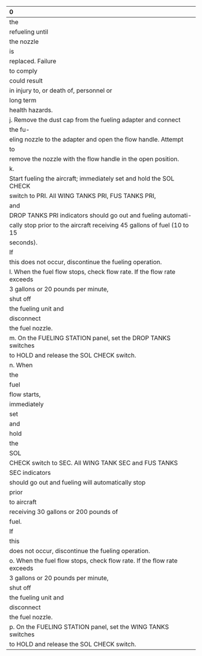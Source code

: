 | 0                                                                       |
|:------------------------------------------------------------------------|
| the                                                                     |
| refueling until                                                         |
| the nozzle                                                              |
| is                                                                      |
| replaced. Failure                                                       |
| to comply                                                               |
| could result                                                            |
| in injury to, or death of, personnel or                                 |
| long term                                                               |
| health hazards.                                                         |
| j. Remove the dust cap from the fueling adapter and connect             |
| the fu-                                                                 |
| eling nozzle to the adapter and open the flow handle. Attempt           |
| to                                                                      |
| remove the nozzle with the flow handle in the open position.            |
| k.                                                                      |
| Start fueling the aircraft; immediately set and hold the SOL CHECK      |
| switch to PRI. All WING TANKS PRI, FUS TANKS PRI,                       |
| and                                                                     |
| DROP TANKS PRI indicators should go out and fueling automati-           |
| cally stop prior to the aircraft receiving 45 gallons of fuel (10 to 15 |
| seconds).                                                               |
| If                                                                      |
| this does not occur, discontinue the fueling operation.                 |
| l. When the fuel flow stops, check flow rate. If the flow rate exceeds  |
| 3 gallons or 20 pounds per minute,                                      |
| shut off                                                                |
| the fueling unit and                                                    |
| disconnect                                                              |
| the fuel nozzle.                                                        |
| m. On the FUELING STATION panel, set the DROP TANKS switches            |
| to HOLD and release the SOL CHECK switch.                               |
| n. When                                                                 |
| the                                                                     |
| fuel                                                                    |
| flow starts,                                                            |
| immediately                                                             |
| set                                                                     |
| and                                                                     |
| hold                                                                    |
| the                                                                     |
| SOL                                                                     |
| CHECK switch to SEC. All WING TANK SEC and FUS TANKS                    |
| SEC indicators                                                          |
| should go out and fueling will automatically stop                       |
| prior                                                                   |
| to aircraft                                                             |
| receiving 30 gallons or 200 pounds of                                   |
| fuel.                                                                   |
| If                                                                      |
| this                                                                    |
| does not occur, discontinue the fueling operation.                      |
| o. When the fuel flow stops, check flow rate. If the flow rate exceeds  |
| 3 gallons or 20 pounds per minute,                                      |
| shut off                                                                |
| the fueling unit and                                                    |
| disconnect                                                              |
| the fuel nozzle.                                                        |
| p. On the FUELING STATION panel, set the WING TANKS switches            |
| to HOLD and release the SOL CHECK switch.                               |